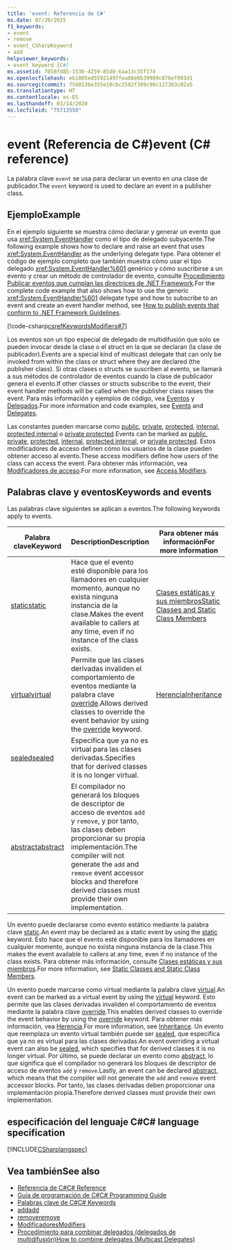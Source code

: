 ```yaml
---
title: 'event: Referencia de C#'
ms.date: 07/20/2015
f1_keywords:
- event
- remove
- event_CSharpKeyword
- add
helpviewer_keywords:
- event keyword [C#]
ms.assetid: 7858fd85-153b-4259-85d0-6aa13c35f174
ms.openlocfilehash: eb1805ed55921497fea88e6b39989c876ef003d1
ms.sourcegitcommit: 7588136e355e10cbc2582f389c90c127363c02a5
ms.translationtype: HT
ms.contentlocale: es-ES
ms.lasthandoff: 03/14/2020
ms.locfileid: "75713558"
---
```

# <a name="event-c-reference"></a><span data-ttu-id="ee701-102">event (Referencia de C#)</span><span class="sxs-lookup"><span data-stu-id="ee701-102">event (C# reference)</span></span>

<span data-ttu-id="ee701-103">La palabra clave `event` se usa para declarar un evento en una clase de publicador.</span><span class="sxs-lookup"><span data-stu-id="ee701-103">The `event` keyword is used to declare an event in a publisher class.</span></span>

## <a name="example"></a><span data-ttu-id="ee701-104">Ejemplo</span><span class="sxs-lookup"><span data-stu-id="ee701-104">Example</span></span>

<span data-ttu-id="ee701-105">En el ejemplo siguiente se muestra cómo declarar y generar un evento que usa <xref:System.EventHandler> como el tipo de delegado subyacente.</span><span class="sxs-lookup"><span data-stu-id="ee701-105">The following example shows how to declare and raise an event that uses <xref:System.EventHandler> as the underlying delegate type.</span></span> <span data-ttu-id="ee701-106">Para obtener el código de ejemplo completo que también muestra cómo usar el tipo delegado <xref:System.EventHandler%601> genérico y cómo suscribirse a un evento y crear un método de controlador de evento, consulte [Procedimiento Publicar eventos que cumplan las directrices de .NET Framework](../../programming-guide/events/how-to-publish-events-that-conform-to-net-framework-guidelines.md).</span><span class="sxs-lookup"><span data-stu-id="ee701-106">For the complete code example that also shows how to use the generic <xref:System.EventHandler%601> delegate type and how to subscribe to an event and create an event handler method, see [How to publish events that conform to .NET Framework Guidelines](../../programming-guide/events/how-to-publish-events-that-conform-to-net-framework-guidelines.md).</span></span>

[!code-csharp[csrefKeywordsModifiers#7](~/samples/snippets/csharp/VS_Snippets_VBCSharp/csrefKeywordsModifiers/CS/csrefKeywordsModifiers.cs#7)]

<span data-ttu-id="ee701-107">Los eventos son un tipo especial de delegado de multidifusión que solo se pueden invocar desde la clase o el struct en la que se declaran (la clase de publicador).</span><span class="sxs-lookup"><span data-stu-id="ee701-107">Events are a special kind of multicast delegate that can only be invoked from within the class or struct where they are declared (the publisher class).</span></span> <span data-ttu-id="ee701-108">Si otras clases o structs se suscriben al evento, se llamará a sus métodos de controlador de eventos cuando la clase de publicador genera el evento.</span><span class="sxs-lookup"><span data-stu-id="ee701-108">If other classes or structs subscribe to the event, their event handler methods will be called when the publisher class raises the event.</span></span> <span data-ttu-id="ee701-109">Para más información y ejemplos de código, vea [Eventos](../../programming-guide/events/index.md) y [Delegados](../../programming-guide/delegates/index.md).</span><span class="sxs-lookup"><span data-stu-id="ee701-109">For more information and code examples, see [Events](../../programming-guide/events/index.md) and [Delegates](../../programming-guide/delegates/index.md).</span></span>

<span data-ttu-id="ee701-110">Las constantes pueden marcarse como [public](./public.md), [private](./private.md), [protected](./protected.md), [internal](./internal.md), [protected internal](./protected-internal.md) o [private protected](./private-protected.md).</span><span class="sxs-lookup"><span data-stu-id="ee701-110">Events can be marked as [public](./public.md), [private](./private.md), [protected](./protected.md), [internal](./internal.md), [protected internal](./protected-internal.md), or [private protected](./private-protected.md).</span></span> <span data-ttu-id="ee701-111">Estos modificadores de acceso definen cómo los usuarios de la clase pueden obtener acceso al evento.</span><span class="sxs-lookup"><span data-stu-id="ee701-111">These access modifiers define how users of the class can access the event.</span></span> <span data-ttu-id="ee701-112">Para obtener más información, vea [Modificadores de acceso](../../programming-guide/classes-and-structs/access-modifiers.md).</span><span class="sxs-lookup"><span data-stu-id="ee701-112">For more information, see [Access Modifiers](../../programming-guide/classes-and-structs/access-modifiers.md).</span></span>

## <a name="keywords-and-events"></a><span data-ttu-id="ee701-113">Palabras clave y eventos</span><span class="sxs-lookup"><span data-stu-id="ee701-113">Keywords and events</span></span>

<span data-ttu-id="ee701-114">Las palabras clave siguientes se aplican a eventos.</span><span class="sxs-lookup"><span data-stu-id="ee701-114">The following keywords apply to events.</span></span>

|<span data-ttu-id="ee701-115">Palabra clave</span><span class="sxs-lookup"><span data-stu-id="ee701-115">Keyword</span></span>|<span data-ttu-id="ee701-116">Description</span><span class="sxs-lookup"><span data-stu-id="ee701-116">Description</span></span>|<span data-ttu-id="ee701-117">Para obtener más información</span><span class="sxs-lookup"><span data-stu-id="ee701-117">For more information</span></span>|
|-------------|-----------------|--------------------------|
|[<span data-ttu-id="ee701-118">static</span><span class="sxs-lookup"><span data-stu-id="ee701-118">static</span></span>](./static.md)|<span data-ttu-id="ee701-119">Hace que el evento esté disponible para los llamadores en cualquier momento, aunque no exista ninguna instancia de la clase.</span><span class="sxs-lookup"><span data-stu-id="ee701-119">Makes the event available to callers at any time, even if no instance of the class exists.</span></span>|[<span data-ttu-id="ee701-120">Clases estáticas y sus miembros</span><span class="sxs-lookup"><span data-stu-id="ee701-120">Static Classes and Static Class Members</span></span>](../../programming-guide/classes-and-structs/static-classes-and-static-class-members.md)|
|[<span data-ttu-id="ee701-121">virtual</span><span class="sxs-lookup"><span data-stu-id="ee701-121">virtual</span></span>](./virtual.md)|<span data-ttu-id="ee701-122">Permite que las clases derivadas invaliden el comportamiento de eventos mediante la palabra clave [override](./override.md).</span><span class="sxs-lookup"><span data-stu-id="ee701-122">Allows derived classes to override the event behavior by using the [override](./override.md) keyword.</span></span>|[<span data-ttu-id="ee701-123">Herencia</span><span class="sxs-lookup"><span data-stu-id="ee701-123">Inheritance</span></span>](../../programming-guide/classes-and-structs/inheritance.md)|
|[<span data-ttu-id="ee701-124">sealed</span><span class="sxs-lookup"><span data-stu-id="ee701-124">sealed</span></span>](./sealed.md)|<span data-ttu-id="ee701-125">Especifica que ya no es virtual para las clases derivadas.</span><span class="sxs-lookup"><span data-stu-id="ee701-125">Specifies that for derived classes it is no longer virtual.</span></span>||
|[<span data-ttu-id="ee701-126">abstract</span><span class="sxs-lookup"><span data-stu-id="ee701-126">abstract</span></span>](./abstract.md)|<span data-ttu-id="ee701-127">El compilador no generará los bloques de descriptor de acceso de eventos `add` y `remove`, y por tanto, las clases deben proporcionar su propia implementación.</span><span class="sxs-lookup"><span data-stu-id="ee701-127">The compiler will not generate the `add` and `remove` event accessor blocks and therefore derived classes must provide their own implementation.</span></span>||

<span data-ttu-id="ee701-128">Un evento puede declararse como evento estático mediante la palabra clave [static](./static.md).</span><span class="sxs-lookup"><span data-stu-id="ee701-128">An event may be declared as a static event by using the [static](./static.md) keyword.</span></span> <span data-ttu-id="ee701-129">Esto hace que el evento esté disponible para los llamadores en cualquier momento, aunque no exista ninguna instancia de la clase.</span><span class="sxs-lookup"><span data-stu-id="ee701-129">This makes the event available to callers at any time, even if no instance of the class exists.</span></span> <span data-ttu-id="ee701-130">Para obtener más información, consulte [Clases estáticas y sus miembros](../../programming-guide/classes-and-structs/static-classes-and-static-class-members.md).</span><span class="sxs-lookup"><span data-stu-id="ee701-130">For more information, see [Static Classes and Static Class Members](../../programming-guide/classes-and-structs/static-classes-and-static-class-members.md).</span></span>

<span data-ttu-id="ee701-131">Un evento puede marcarse como virtual mediante la palabra clave [virtual](./virtual.md).</span><span class="sxs-lookup"><span data-stu-id="ee701-131">An event can be marked as a virtual event by using the [virtual](./virtual.md) keyword.</span></span> <span data-ttu-id="ee701-132">Esto permite que las clases derivadas invaliden el comportamiento de eventos mediante la palabra clave [override](./override.md).</span><span class="sxs-lookup"><span data-stu-id="ee701-132">This enables derived classes to override the event behavior by using the [override](./override.md) keyword.</span></span> <span data-ttu-id="ee701-133">Para obtener más información, vea [Herencia](../../programming-guide/classes-and-structs/inheritance.md).</span><span class="sxs-lookup"><span data-stu-id="ee701-133">For more information, see [Inheritance](../../programming-guide/classes-and-structs/inheritance.md).</span></span> <span data-ttu-id="ee701-134">Un evento que reemplaza un evento virtual también puede ser [sealed](./sealed.md), que especifica que ya no es virtual para las clases derivadas.</span><span class="sxs-lookup"><span data-stu-id="ee701-134">An event overriding a virtual event can also be [sealed](./sealed.md), which specifies that for derived classes it is no longer virtual.</span></span> <span data-ttu-id="ee701-135">Por último, se puede declarar un evento como [abstract](./abstract.md), lo que significa que el compilador no generará los bloques de descriptor de acceso de eventos `add` y `remove`.</span><span class="sxs-lookup"><span data-stu-id="ee701-135">Lastly, an event can be declared [abstract](./abstract.md), which means that the compiler will not generate the `add` and `remove` event accessor blocks.</span></span> <span data-ttu-id="ee701-136">Por tanto, las clases derivadas deben proporcionar una implementación propia.</span><span class="sxs-lookup"><span data-stu-id="ee701-136">Therefore derived classes must provide their own implementation.</span></span>

## <a name="c-language-specification"></a><span data-ttu-id="ee701-137">especificación del lenguaje C#</span><span class="sxs-lookup"><span data-stu-id="ee701-137">C# language specification</span></span>

[!INCLUDE[CSharplangspec](~/includes/csharplangspec-md.md)]

## <a name="see-also"></a><span data-ttu-id="ee701-138">Vea también</span><span class="sxs-lookup"><span data-stu-id="ee701-138">See also</span></span>

- [<span data-ttu-id="ee701-139">Referencia de C#</span><span class="sxs-lookup"><span data-stu-id="ee701-139">C# Reference</span></span>](../index.md)
- [<span data-ttu-id="ee701-140">Guía de programación de C#</span><span class="sxs-lookup"><span data-stu-id="ee701-140">C# Programming Guide</span></span>](../../programming-guide/index.md)
- [<span data-ttu-id="ee701-141">Palabras clave de C#</span><span class="sxs-lookup"><span data-stu-id="ee701-141">C# Keywords</span></span>](./index.md)
- [<span data-ttu-id="ee701-142">add</span><span class="sxs-lookup"><span data-stu-id="ee701-142">add</span></span>](./add.md)
- [<span data-ttu-id="ee701-143">remove</span><span class="sxs-lookup"><span data-stu-id="ee701-143">remove</span></span>](./remove.md)
- [<span data-ttu-id="ee701-144">Modificadores</span><span class="sxs-lookup"><span data-stu-id="ee701-144">Modifiers</span></span>](index.md)
- [<span data-ttu-id="ee701-145">Procedimiento para combinar delegados (delegados de multidifusión)</span><span class="sxs-lookup"><span data-stu-id="ee701-145">How to combine delegates (Multicast Delegates)</span></span>](../../programming-guide/delegates/how-to-combine-delegates-multicast-delegates.md)

